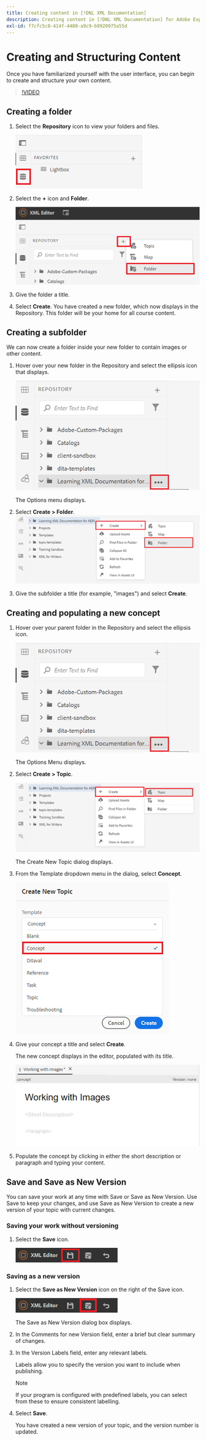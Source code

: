 ```yaml
---
title: Creating content in [!DNL XML Documentation]
description: Creating content in [!DNL XML Documentation] for Adobe Experience Manager
exl-id: f7cfc5c8-414f-4480-a9c9-b9920975a55d
---
```

# Creating and Structuring Content

Once you have familiarized yourself with the user interface, you can begin to create and structure your own content.

>[!VIDEO](https://video.tv.adobe.com/v/336657?quality=12&learn=on)

## Creating a folder

1. Select the **Repository** icon to view your folders and files.

   ![Repository icon](images/common/repository-icon.png)

1. Select the **+** icon and **Folder**.

   ![+ icon](images/lesson-3/+-icon.png)
1. Give the folder a title.
1. Select **Create**.
 You have created a new folder, which now displays in the Repository. This folder will be your home for all course content.

## Creating a subfolder

We can now create a folder inside your new folder to contain images or other content.

1. Hover over your new folder in the Repository and select the ellipsis icon that displays.

   ![Ellipsis icon](images/lesson-3/ellipses-icon.png)

   The Options menu displays.
1. Select **Create \> Folder**.
   ![Creating a subfolder](images/lesson-3/create-subfolder-with-markings.png)

1. Give the subfolder a title (for example, &quot;images&quot;) and select **Create**.

## Creating and populating a new concept

1. Hover over your parent folder in the Repository and select the ellipsis icon.

   ![Ellipsis icon](images/lesson-3/ellipses-icon.png)

   The Options Menu displays.
1. Select **Create \> Topic**.

   ![Creating a new topic](images/lesson-3/create-topic-with-markings.png)

   The Create New Topic dialog displays.

1. From the Template dropdown menu in the dialog, select **Concept**.

   ![Template dropdown](images/lesson-3/dropdown-with-markings.png)

1. Give your concept a title and select **Create**.

   The new concept displays in the editor, populated with its title.

   ![New concept](images/lesson-3/new-concept.png)

1. Populate the concept by clicking in either the short description or paragraph and typing your content.

## Save and Save as New Version

You can save your work at any time with Save or Save as New Version. Use Save to keep your changes, and use Save as New Version to create a new version of your topic with current changes.

### Saving your work without versioning

1. Select the **Save** icon.

   ![Save icon](images/common/save.png)

### Saving as a new version

1. Select the **Save as New Version** icon on the right of the Save icon.

   ![Save as New Version icon](images/common/save-as-new-version.png)

   The Save as New Version dialog box displays.

1. In the Comments for new Version field, enter a brief but clear summary of changes.  
1. In the Version Labels field, enter any relevant labels. 

   Labels allow you to specify the version you want to include when publishing.

   >[!NOTE] 
   > 
   > If your program is configured with predefined labels, you can select from these to ensure consistent labelling. 
1. Select **Save**.
   
   You have created a new version of your topic, and the version number is updated.
